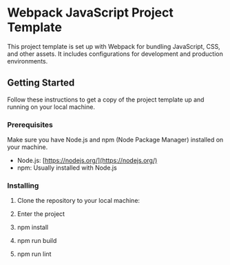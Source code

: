 # Webpack JavaScript Project Template

This project template is set up with Webpack for bundling JavaScript, CSS, and other assets. It includes configurations for development and production environments.

## Getting Started

Follow these instructions to get a copy of the project template up and running on your local machine.

### Prerequisites

Make sure you have Node.js and npm (Node Package Manager) installed on your machine.

- Node.js: [https://nodejs.org/](https://nodejs.org/)
- npm: Usually installed with Node.js

### Installing

1. Clone the repository to your local machine:

2. Enter the project

3. npm install

4. npm run build

5. npm run lint

